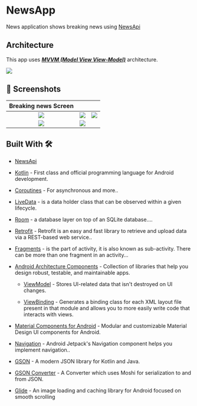 # NewsApp
News application shows breaking news using [NewsApi](https://newsapi.org/docs/get-started#top-headlines)


## Architecture
This app uses [***MVVM (Model View View-Model)***](https://developer.android.com/jetpack/docs/guide#recommended-app-arch) architecture.

![](https://developer.android.com/topic/libraries/architecture/images/final-architecture.png)


## 📸 Screenshots

|Breaking news Screen | ||
|:----------------------------------------:|:-----------------------------------------:|:-----------------------------------------:|
| ![](https://github.com/Sagarbisht509/NewsApp/assets/81458873/b4d75c70-af09-4ac7-992b-0a0656cb2a6b) | ![](https://github.com/Sagarbisht509/NewsApp/assets/81458873/1115d1da-26db-4c1b-9707-5dd515f3aa56) | ![](https://github.com/Sagarbisht509/NewsApp/assets/81458873/8c521b76-9e0d-459e-9d56-9078786ffae8) |
| ![](https://github.com/Sagarbisht509/NewsApp/assets/81458873/89162189-a1ec-4105-92dc-cba3a342f827)  | ![](https://github.com/Sagarbisht509/NewsApp/assets/81458873/a390f76e-7930-49a3-9d58-8c809ed8f603) |


## Built With 🛠

- [NewsApi](https://newsapi.org/docs/get-started#top-headlines)

- [Kotlin](https://kotlinlang.org/) - First class and official programming language for Android development.

- [Coroutines](https://kotlinlang.org/docs/reference/coroutines-overview.html) - For asynchronous and more..

- [LiveData](https://developer.android.com/topic/libraries/architecture/livedata) - is a data holder class that can be observed within a given lifecycle.

- [Room](https://developer.android.com/training/data-storage/room) - a database layer on top of an SQLite database....

- [Retrofit](https://square.github.io/retrofit/) - Retrofit is an easy and fast library to retrieve and upload data via a REST-based web service..

- [Fragments](https://developer.android.com/guide/fragments) - is the part of activity, it is also known as sub-activity. There can be more than one fragment in an activity...

- [Android Architecture Components](https://developer.android.com/topic/libraries/architecture) - Collection of libraries that help you design robust, testable, and maintainable apps.

  - [ViewModel](https://developer.android.com/topic/libraries/architecture/viewmodel) - Stores UI-related data that isn't destroyed on UI changes.
  
  - [ViewBinding](https://developer.android.com/topic/libraries/view-binding) - Generates a binding class for each XML layout file present in that module and allows you to more easily write code that interacts with views.

- [Material Components for Android](https://github.com/material-components/material-components-android) - Modular and customizable Material Design UI components for Android.

- [Navigation](https://developer.android.com/guide/navigation/navigation-getting-started) - Android Jetpack's Navigation component helps you implement navigation..

- [GSON](https://github.com/google/gson) - A modern JSON library for Kotlin and Java.

- [GSON Converter](https://github.com/square/retrofit/tree/master/retrofit-converters/gson) - A Converter which uses Moshi for serialization to and from JSON.

- [Glide](https://github.com/bumptech/glide) - An image loading and caching library for Android focused on smooth scrolling
